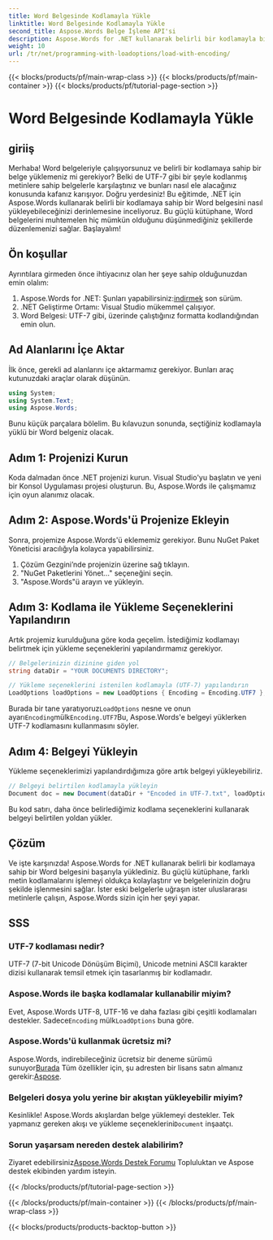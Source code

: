 ```yaml
---
title: Word Belgesinde Kodlamayla Yükle
linktitle: Word Belgesinde Kodlamayla Yükle
second_title: Aspose.Words Belge İşleme API'si
description: Aspose.Words for .NET kullanarak belirli bir kodlamayla bir Word belgesinin nasıl yükleneceğini öğrenin. Ayrıntılı açıklamalarla adım adım kılavuz.
weight: 10
url: /tr/net/programming-with-loadoptions/load-with-encoding/
---
```


{{< blocks/products/pf/main-wrap-class >}}
{{< blocks/products/pf/main-container >}}
{{< blocks/products/pf/tutorial-page-section >}}

# Word Belgesinde Kodlamayla Yükle

## giriiş

Merhaba! Word belgeleriyle çalışıyorsunuz ve belirli bir kodlamaya sahip bir belge yüklemeniz mi gerekiyor? Belki de UTF-7 gibi bir şeyle kodlanmış metinlere sahip belgelerle karşılaştınız ve bunları nasıl ele alacağınız konusunda kafanız karışıyor. Doğru yerdesiniz! Bu eğitimde, .NET için Aspose.Words kullanarak belirli bir kodlamaya sahip bir Word belgesini nasıl yükleyebileceğinizi derinlemesine inceliyoruz. Bu güçlü kütüphane, Word belgelerini muhtemelen hiç mümkün olduğunu düşünmediğiniz şekillerde düzenlemenizi sağlar. Başlayalım!

## Ön koşullar

Ayrıntılara girmeden önce ihtiyacınız olan her şeye sahip olduğunuzdan emin olalım:

1.  Aspose.Words for .NET: Şunları yapabilirsiniz:[indirmek](https://releases.aspose.com/words/net/) son sürüm.
2. .NET Geliştirme Ortamı: Visual Studio mükemmel çalışıyor.
3. Word Belgesi: UTF-7 gibi, üzerinde çalıştığınız formatta kodlandığından emin olun.

## Ad Alanlarını İçe Aktar

İlk önce, gerekli ad alanlarını içe aktarmamız gerekiyor. Bunları araç kutunuzdaki araçlar olarak düşünün.

```csharp
using System;
using System.Text;
using Aspose.Words;
```

Bunu küçük parçalara bölelim. Bu kılavuzun sonunda, seçtiğiniz kodlamayla yüklü bir Word belgeniz olacak.

## Adım 1: Projenizi Kurun

Koda dalmadan önce .NET projenizi kurun. Visual Studio'yu başlatın ve yeni bir Konsol Uygulaması projesi oluşturun. Bu, Aspose.Words ile çalışmamız için oyun alanımız olacak.

## Adım 2: Aspose.Words'ü Projenize Ekleyin

Sonra, projemize Aspose.Words'ü eklememiz gerekiyor. Bunu NuGet Paket Yöneticisi aracılığıyla kolayca yapabilirsiniz.

1. Çözüm Gezgini’nde projenizin üzerine sağ tıklayın.
2. "NuGet Paketlerini Yönet..." seçeneğini seçin.
3. "Aspose.Words"ü arayın ve yükleyin.

## Adım 3: Kodlama ile Yükleme Seçeneklerini Yapılandırın

Artık projemiz kurulduğuna göre koda geçelim. İstediğimiz kodlamayı belirtmek için yükleme seçeneklerini yapılandırmamız gerekiyor.

```csharp
// Belgelerinizin dizinine giden yol
string dataDir = "YOUR DOCUMENTS DIRECTORY";

// Yükleme seçeneklerini istenilen kodlamayla (UTF-7) yapılandırın
LoadOptions loadOptions = new LoadOptions { Encoding = Encoding.UTF7 };
```

 Burada bir tane yaratıyoruz`LoadOptions` nesne ve onun ayarı`Encoding`mülk`Encoding.UTF7`Bu, Aspose.Words'e belgeyi yüklerken UTF-7 kodlamasını kullanmasını söyler.

## Adım 4: Belgeyi Yükleyin

Yükleme seçeneklerimizi yapılandırdığımıza göre artık belgeyi yükleyebiliriz.

```csharp
// Belgeyi belirtilen kodlamayla yükleyin
Document doc = new Document(dataDir + "Encoded in UTF-7.txt", loadOptions);
```

Bu kod satırı, daha önce belirlediğimiz kodlama seçeneklerini kullanarak belgeyi belirtilen yoldan yükler.

## Çözüm

Ve işte karşınızda! Aspose.Words for .NET kullanarak belirli bir kodlamaya sahip bir Word belgesini başarıyla yüklediniz. Bu güçlü kütüphane, farklı metin kodlamalarını işlemeyi oldukça kolaylaştırır ve belgelerinizin doğru şekilde işlenmesini sağlar. İster eski belgelerle uğraşın ister uluslararası metinlerle çalışın, Aspose.Words sizin için her şeyi yapar.

## SSS

### UTF-7 kodlaması nedir?
UTF-7 (7-bit Unicode Dönüşüm Biçimi), Unicode metnini ASCII karakter dizisi kullanarak temsil etmek için tasarlanmış bir kodlamadır.

### Aspose.Words ile başka kodlamalar kullanabilir miyim?
 Evet, Aspose.Words UTF-8, UTF-16 ve daha fazlası gibi çeşitli kodlamaları destekler. Sadece`Encoding` mülk`LoadOptions` buna göre.

### Aspose.Words'ü kullanmak ücretsiz mi?
 Aspose.Words, indirebileceğiniz ücretsiz bir deneme sürümü sunuyor[Burada](https://releases.aspose.com/) Tüm özellikler için, şu adresten bir lisans satın almanız gerekir:[Aspose](https://purchase.aspose.com/buy).

### Belgeleri dosya yolu yerine bir akıştan yükleyebilir miyim?
 Kesinlikle! Aspose.Words akışlardan belge yüklemeyi destekler. Tek yapmanız gereken akışı ve yükleme seçeneklerini`Document` inşaatçı.

### Sorun yaşarsam nereden destek alabilirim?
 Ziyaret edebilirsiniz[Aspose.Words Destek Forumu](https://forum.aspose.com/c/words/8) Topluluktan ve Aspose destek ekibinden yardım isteyin.

{{< /blocks/products/pf/tutorial-page-section >}}

{{< /blocks/products/pf/main-container >}}
{{< /blocks/products/pf/main-wrap-class >}}

{{< blocks/products/products-backtop-button >}}
